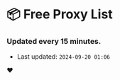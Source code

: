 # :package: Free Proxy List
### Updated every 15 minutes.

- Last updated: `2024-09-20 01:06`

:heart:

